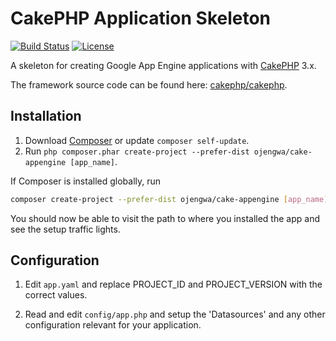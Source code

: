 # CakePHP Application Skeleton

[![Build Status](https://api.travis-ci.org/cakephp/app.png)](https://travis-ci.org/cakephp/app)
[![License](https://poser.pugx.org/cakephp/app/license.svg)](https://packagist.org/packages/cakephp/app)

A skeleton for creating Google App Engine applications with [CakePHP](http://cakephp.org) 3.x.

The framework source code can be found here: [cakephp/cakephp](https://github.com/cakephp/cakephp).

## Installation

1. Download [Composer](http://getcomposer.org/doc/00-intro.md) or update `composer self-update`.
2. Run `php composer.phar create-project --prefer-dist ojengwa/cake-appengine [app_name]`.

If Composer is installed globally, run
```bash
composer create-project --prefer-dist ojengwa/cake-appengine [app_name]
```

You should now be able to visit the path to where you installed the app and see
the setup traffic lights.

## Configuration
1. Edit `app.yaml` and replace PROJECT_ID and PROJECT_VERSION with the correct values.

2. Read and edit `config/app.php` and setup the 'Datasources' and any other configuration relevant for your application.
